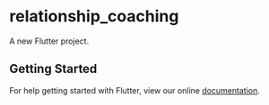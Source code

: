 # relationship_coaching

A new Flutter project.

## Getting Started

For help getting started with Flutter, view our online
[documentation](https://flutter.io/).
